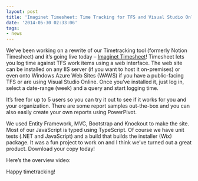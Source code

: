 ```yaml
---
layout: post
title: 'Imaginet Timesheet: Time Tracking for TFS and Visual Studio Online'
date: '2014-05-30 02:33:06'
tags:
- news
---
```


We’ve been working on a rewrite of our Timetracking tool (formerly Notion Timesheet) and it’s going live today – [Imaginet Timesheet](http://www.imaginet.com/imaginettimesheet)! Timesheet lets you log time against TFS work items using a web interface. The web site can be installed on any IIS server (if you want to host it on-premises) or even onto Windows Azure Web Sites (WAWS) if you have a public-facing TFS or are using Visual Studio Online. Once you’ve installed it, just log in, select a date-range (week) and a query and start logging time.

It’s free for up to 5 users so you can try it out to see if it works for you and your organization. There are some report samples out-the-box and you can also easily create your own reports using PowerPivot.

We used Entity Framework, MVC, Bootstrap and Knockout to make the site. Most of our JavaScript is typed using TypeScript. Of course we have unit tests (.NET and JavaScript) and a build that builds the installer (Wix) package. It was a fun project to work on and I think we’ve turned out a great product. Download your copy today!

Here’s the overview video:

Happy timetracking!

